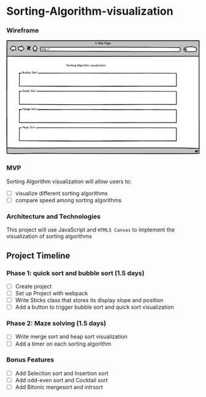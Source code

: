 # Sorting-Algorithm-visualization
### Wireframe

![Sorting](./wireFrame/Sorting_visualization.png) 

### MVP  

Sorting Algorithm visualization will allow users to:

- [ ] visualize different sorting algorithms
- [ ] compare speed among sorting algorithms

### Architecture and Technologies

This project will use JavaScript and `HTML5 Canvas` to implement the visualization of sorting algorithms

## Project Timeline

### Phase 1: quick sort and bubble sort (1.5 days)

- [ ] Create project
- [ ] Set up Project with webpack
- [ ] Write Sticks class that stores its display slope and position
- [ ] Add a button to trigger bubble sort and quick sort visualization

### Phase 2: Maze solving (1.5 days)

- [ ] Write merge sort and heap sort visualization
- [ ] Add a timer on each sorting algorithm

### Bonus Features
- [ ] Add Selection sort and Insertion sort
- [ ] Add odd-even sort and Cocktail sort
- [ ] Add Bitonic mergesort and intrsort
